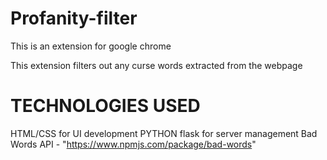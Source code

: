 # Profanity-filter

This is an extension for google chrome

This extension filters out any curse words extracted from the webpage

# TECHNOLOGIES USED

HTML/CSS for UI development
PYTHON flask for server management
Bad Words API - "https://www.npmjs.com/package/bad-words"
